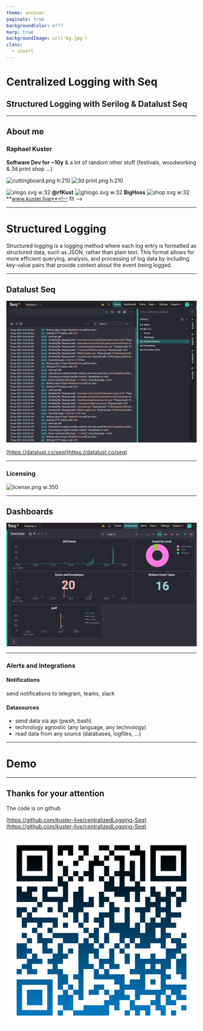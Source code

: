 ```yaml
---
theme: uncover
paginate: true
backgroundColor: #fff
marp: true
backgroundImage: url('bg.jpg')
class:
  - invert
---
```

<!-- invert -->
# Centralized Logging with Seq 

## Structured Logging with Serilog & Datalust Seq

---

## About me

### Raphael Kuster

**Software Dev for ~10y** & a lot of random other stuff (festivals, woodworking & 3d print shop ...)


![cuttingboard.png h:210](./images/cuttingboards.png)   ![3d print.png h:210](./images/3d-print.png)<!-- fit -->



![xlogo.svg w:32](https://upload.wikimedia.org/wikipedia/commons/c/ce/X_logo_2023.svg) **@rfKust**     ![ghlogo.svg w:32](https://upload.wikimedia.org/wikipedia/commons/9/91/Octicons-mark-github.svg) **BigHoss**     ![shop.svg w:32](https://upload.wikimedia.org/wikipedia/commons/b/ba/Empty_shopping_cart_clip_art.svg) **www.kuster.live**<!-- fit -->

---

# Structured Logging


Structured logging is a logging method where each log entry is formatted as structured data, such as JSON, rather than plain text. This format allows for more efficient querying, analysis, and processing of log data by including key-value pairs that provide context about the event being logged.

<!-- _footer: "Ai Generated" -->

---

## Datalust Seq

![seq.png w:600](./images/seq-screen.png)

[https://datalust.co/seq](https://datalust.co/seq)

<!-- _footer: "Seq" -->

---

### Licensing

![license.png w:350](image-1.png)

<!-- _footer: "Seq" -->

---

## Dashboards

![dashboard.png w:600](./images/seq-dashboard.png)

<!-- _footer: "Seq" -->
---

### Alerts and Integrations

#### Notifications

send notifications to telegram, teams, slack

#### Datasources

- send data via api (pwsh, bash)
- technology agnostic (any language, any technology)
- read data from any source (databases, logfiles, ...)

<!-- _footer: "Seq" -->

---

# Demo

---


## Thanks for your attention

The code is on github

[https://github.com/kuster-live/centralizedLogging-Seq](https://github.com/kuster-live/centralizedLogging-Seq)

![qrcode w:250](qr-code.png)


<!-- _footer: "Backgroundimage by coolvector on Freepik" -->
<!-- link to background image https://www.freepik.com/free-vector/gradient-hexagonal-background_13955213.htm#query=svg%20background&position=3&from_view=keyword&track=ais&uuid=cd1420f3-a9b1-466b-80cd-7712f43308a7 -->
